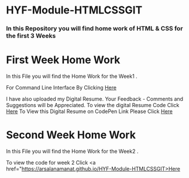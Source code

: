 # HYF-Module-HTMLCSSGIT
<h3> In this Repository you will find home work of  HTML & CSS for the first 3 Weeks

<h1> First Week Home Work </h1>
In this File you will find the Home Work for the Week1 .


For Command Line Interface 
By Clicking <a href="https://arsalanamanat.github.io/HYF-Module-HTMLCSSGIT/Week1/Commandlineanswers.txt">Here</a>

I have also uploaded my Digital Resume. Your Feedback - Comments and Suggestions will be Appreciated.
To view the digital Resume Code Click <a href="https://arsalanamanat.github.io/HYF-Module-HTMLCSSGIT/Week1/resume1.html">Here</a>
To View this Digital Resume on CodePen Link Please Click <a href="https://codepen.io/arsalan-amanat/project/full/Zmqobb">Here</a>



<h1> Second Week Home Work </h1>
In this File you will find the Home Work for the Week2 .



To view the code for week 2 Click <a href="https://arsalanamanat.github.io/HYF-Module-HTMLCSSGIT>Here</a>


